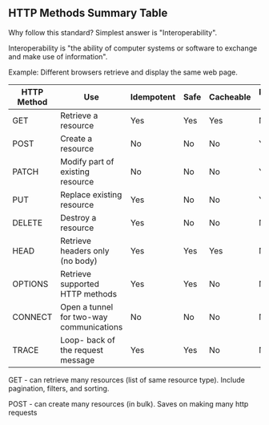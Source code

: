 ## HTTP Methods Summary Table

Why follow this standard? Simplest answer is "Interoperability".

Interoperability is "the ability of computer systems or software to exchange and make use of information".

Example: Different browsers retrieve and display the same web page.




| HTTP Method      |   Use |   Idempotent   |  Safe | Cacheable | Request body |
| ----------- | ----------- | ----------- | ----------- | ----------- | ----------- |
| GET      | Retrieve a resource       |  Yes  | Yes | Yes | No |
| POST   | Create a resource        | No  | No | No | Yes|
| PATCH   | Modify part of existing resource        |  No |  No | No | Yes |
| PUT   | Replace existing resource        |  Yes | No | No | Yes |
| DELETE   | Destroy a resource        |  Yes | No | No | No |
| HEAD   | Retrieve headers only (no body)        |  Yes | Yes | Yes | No |
| OPTIONS   | Retrieve supported HTTP methods        |  Yes | Yes | No | No |
| CONNECT   | Open a tunnel for two-way communications       |  No | No  | No | No |
| TRACE   |  Loop- back of the request message        | Yes  | Yes | No | No |


GET - can retrieve many resources (list of same resource type). Include pagination, filters, and sorting.

POST - can create many resources (in bulk). Saves on making many http requests

